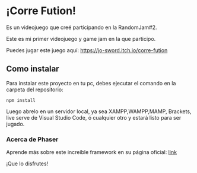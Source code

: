 # ¡Corre Fution!

Es un videojuego que creé participando en la RandomJam#2. 

Este es mi primer videojuego y game jam en la que participo.

Puedes jugar este juego aquí: https://jo-sword.itch.io/corre-fution

## Como instalar

Para instalar este proyecto en tu pc, debes ejecutar el comando en la carpeta del repositorio:

```
npm install
```

Luego abrelo en un servidor local, ya sea XAMPP,WAMPP,MAMP, Brackets, live serve de Visual Studio Code, ó cualquier otro y estará listo para ser jugado.

### Acerca de Phaser

Aprende más sobre este increíble framework en su página oficial: [link](https://phaser.io/)

¡Que lo disfrutes!

